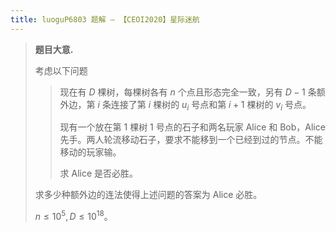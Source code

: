 ```yaml
---
title: luoguP6803 题解 — 【CEOI2020】星际迷航
---
```


> **题目大意.**
>
> 考虑以下问题
>
> > 现在有 $D$ 棵树，每棵树各有 $n$ 个点且形态完全一致，另有 $D-1$ 条额外边，第 $i$ 条连接了第 $i$ 棵树的 $u_i$ 号点和第 $i+1$ 棵树的 $v_i$ 号点。
> >
> > 现有一个放在第 $1$ 棵树 $1$ 号点的石子和两名玩家 Alice 和 Bob，Alice 先手。两人轮流移动石子，要求不能移到一个已经到过的节点。不能移动的玩家输。
> >
> > 求 Alice 是否必胜。
>
> 求多少种额外边的连法使得上述问题的答案为 Alice 必胜。
>
> $n\le 10^5,D\le 10^{18}$。

